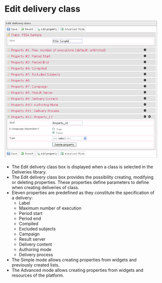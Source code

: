 <!--
parent:
    title: Deliveries
author:
    - 'Jérôme Bogaerts'
created_at: '2012-03-29 15:18:15'
updated_at: '2013-03-13 14:03:23'
tags:
    - Deliveries
-->

Edit delivery class
===================

![](../resources/deliveries-editclass.png)

-   The Edit delivery class box is displayed when a class is selected in the Deliveries library.
-   The Edit delivery class box provides the possibility creating, modifying or deleting properties. These properties define parameters to define when creating deliveries of class.
-   Eleven properties are predefined as they constitute the specification of a delivery:
    -   Label
    -   Maximum number of execution
    -   Period start
    -   Period end
    -   Compiled
    -   Excluded subjects
    -   Campaign
    -   Result server
    -   Delivery content
    -   Authoring mode
    -   Delivery process
-   The Simple mode allows creating properties from widgets and previously created lists.
-   The Advanced mode allows creating properties from widgets and resources of the platform.

